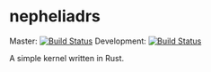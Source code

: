 # nepheliadrs

Master: [![Build Status](https://travis-ci.org/smkell/nepheliadrs.svg?branch=master)](https://travis-ci.org/smkell/nepheliadrs)
Development: [![Build Status](https://travis-ci.org/smkell/nepheliadrs.svg?branch=development)](https://travis-ci.org/smkell/nepheliadrs)

A simple kernel written in Rust.
